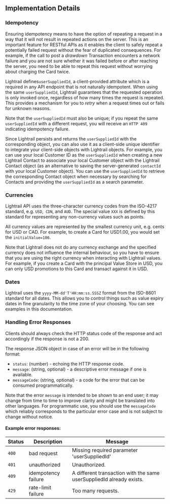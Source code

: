 ## Implementation Details

### Idempotency 

Ensuring idempotency means to have the option of repeating a request in a way that it will not result in repeated actions on the server. This is an important feature for RESTful APIs as it enables the client to safely repeat a potentially failed request without the fear of duplicated consequences. For example, if the call to post a _drawdown_ Transaction encounters a network failure and you are not sure whether it was failed before or after reaching the server, you need to be able to repeat this request without worrying about charging the Card twice.

Lightrail defines`userSuppliedId`, a client-provided attribute which is a required in any API endpoint that is not naturally idempotent. When using the same `userSuppliedId`, Lightrail guarantees that the requested operation is only invoked once, regardless of how many times the request is repeated. This provides a mechanism for you to _retry_ when a request times out or fails for unknown reasons. 

Note that the `userSuppliedId` must also be unique; if you repeat the same `userSuppliedId` with a different request, you will receive an `HTTP 409` indicating idempotency failure. 

Since Lightrail persists and returns the `userSuppliedId` with the corresponding object, you can also use it as a client-side unique identifier to integrate your client-side objects with Lightrail objects. For example, you can use your local Customer ID as the `userSuppliedId` when creating a new Lightrail Contact to associate your local Customer object with the Lightrail Contact object (as an alternative to saving the server-generated `contactId` with your local Customer object). You can use the `userSuppliedId` to retrieve the corresponding Contact object when necessary by searching for Contacts and providing the `userSuppliedId` as a search parameter. 

### Currencies 
Lightrail API uses the three-character currency codes from the ISO-4217 standard, e.g. `USD`,` CDN`, and `AUD`. The special value `XXX` is defined by this standard for representing any non-currency values such as points.

All currency values are represented by the smallest currency unit, e.g. cents for USD or CAD. For example, to create a Card for USD1.00, you would set the `initialValue=100`.

Note that Lightrail does not do any currency exchange and the specified currency does not influence the internal behaviour, so you have to ensure that you are using the right currency when interacting with Lightrail values. For example, if you create a Card with the principal Value Store in USD, you can only USD promotions to this Card and transact against it in USD.

### Dates
Lightrail uses the `yyyy-MM-dd'T'HH:mm:ss.SSSZ` format from the ISO-8601 standard for all dates. This allows you to control things such as value expiry dates in fine granularity to the time zone of your choosing. You can see examples in this documentation. 

### Handling Error Responses

Clients should always check the HTTP status code of the response and act accordingly if the response is not a 200.

The response JSON object in case of an error will be in the following format:
- `status`: (number) - echoing the HTTP response code.    
- `message`: (string, optional) - a descriptive error message if one is available. 
- `messageCode`: (string, optional) - a code for the error that can be consumed programmatically.

Note that the error `message` is intended to be shown to an end user; it may change from time to time to improve clarity and might be translated into other languages. For programmatic use, you should use the `messageCode` which reliably corresponds to the particular error case and is not subject to change without notice.

#### Example error responses:
| Status | Description         | Message                                  |
| :----- | ------------------- | ---------------------------------------- |
| `400`  | bad request         | Missing required parameter 'userSuppliedId' |
| `401`  | unauthorized        | Unauthorized.                            |
| `409`  | idempotency failure | A different transaction with the same userSuppliedId already exists. |
| `429`  | rate-limit failure  | Too many requests.                       |
